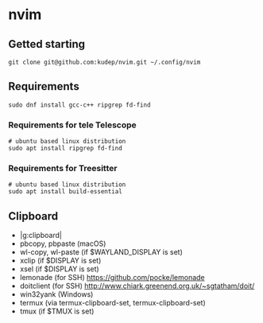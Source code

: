 # nvim

## Getted starting

```
git clone git@github.com:kudep/nvim.git ~/.config/nvim
```
## Requirements

```
sudo dnf install gcc-c++ ripgrep fd-find
```

### Requirements for tele Telescope
```
# ubuntu based linux distribution
sudo apt install ripgrep fd-find

```

### Requirements for Treesitter 
```
# ubuntu based linux distribution
sudo apt install build-essential
```

## Clipboard

  - |g:clipboard|
  - pbcopy, pbpaste (macOS)
  - wl-copy, wl-paste (if $WAYLAND_DISPLAY is set)
  - xclip (if $DISPLAY is set)
  - xsel (if $DISPLAY is set)
  - lemonade (for SSH) https://github.com/pocke/lemonade
  - doitclient (for SSH) http://www.chiark.greenend.org.uk/~sgtatham/doit/
  - win32yank (Windows)
  - termux (via termux-clipboard-set, termux-clipboard-set)
  - tmux (if $TMUX is set)
